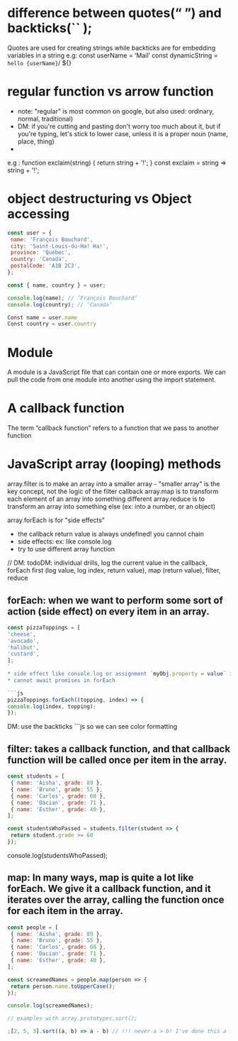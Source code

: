 
# difference between quotes(“ ”) and backticks(`` );
Quotes are used for creating strings while backticks are for embedding variables in a string
e.g: const userName = ‘Mail’
const dynamicString = `hello {userName}`/ ${}

# regular function vs arrow function
* note: "regular" is most common on google, but also used: ordinary, normal, traditional)
* DM: if you're cutting and pasting don't worry too much about it, but if you're typing, let's stick to lower case, unless it is a proper noun (name, place, thing)
* 
e.g : function exclaim(string) {
 return string + '!';
}
const exclaim = string => string + '!';

# object destructuring vs Object accessing

```js 
const user = {
 name: 'François Bouchard',
 city: 'Saint-Louis-du-Ha! Ha!',
 province: 'Québec',
 country: 'Canada',
 postalCode: 'A1B 2C3',
};

const { name, country } = user;

console.log(name); // ‘François Bouchard’
console.log(country); // ‘Canada’

Const name = user.name
Const country = user.country
```

# Module

A module is a JavaScript file that can contain one or more exports. We can pull the code from one module into another using the import statement.

# A callback function
The term “callback function” refers to a function that we pass to another function

# JavaScript array (looping) methods
array.filter is to make an array into a smaller array - "smaller array" is the key concept, not the logic of the filter callback
array.map is to transform each element of an array into something different
array.reduce is to transform an array into something else (ex: into a number, or an object)

array.forEach is for "side effects" 
* the callback return value is always undefined! you cannot chain
* side effects: ex: like console.log
* try to use different array function 

// DM: todoDM: individual drills, log the current value in the callback, forEach first (log value, log index, return value), map (return value), filter, reduce

## forEach: when we want to perform some sort of action (side effect) on every item in an array.
```js
const pizzaToppings = [
'cheese',
'avocado',
'halibut',
'custard',
];
`
* side effect like console.log or assignment `myObj.property = value` in contrast to map/filter/reduce which return values and thus can be chained. forEach is usually last in a chain of array methods
* cannot await promises in forEach

```js
pizzaToppings.forEach((topping, index) => {
console.log(index, topping);
});
```
DM: use the backticks ```js so we can see color formatting
## filter: takes a callback function, and that callback function will be called once per item in the array.
```js
const students = [
 { name: 'Aisha', grade: 89 },
 { name: 'Bruno', grade: 55 },
 { name: 'Carlos', grade: 68 },
 { name: 'Dacian', grade: 71 },
 { name: 'Esther', grade: 40 },
];

const studentsWhoPassed = students.filter(student => {
 return student.grade >= 60
});
```

console.log(studentsWhoPassed);

## map: In many ways, map is quite a lot like forEach. We give it a callback function, and it iterates over the array, calling the function once for each item in the array.

```js
const people = [
 { name: 'Aisha', grade: 89 },
 { name: 'Bruno', grade: 55 },
 { name: 'Carlos', grade: 68 },
 { name: 'Dacian', grade: 71 },
 { name: 'Esther', grade: 40 },
];

const screamedNames = people.map(person => {
 return person.name.toUpperCase();
});

console.log(screamedNames);

// examples with array.prototypes.sort();

;[2, 5, 3].sort((a, b) => a - b) // !!! never a > b! I've done this a few times. Doesn't work because ... a>b returns a boolean, not a number

